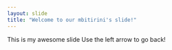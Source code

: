 ```yaml
---
layout: slide
title: "Welcome to our mbitirini's slide!"
---
```

This is my awesome slide
Use the left arrow to go back!
